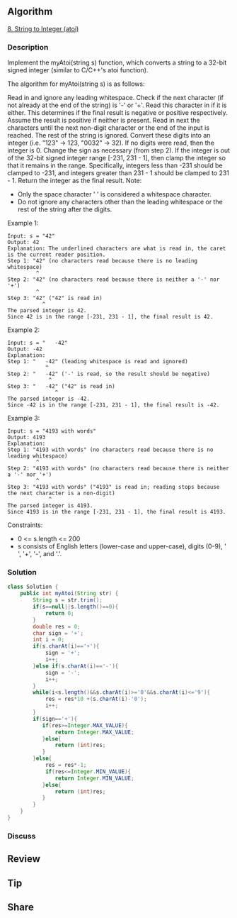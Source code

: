 ## Algorithm

[8. String to Integer (atoi)](https://leetcode.com/problems/string-to-integer-atoi/)

### Description

Implement the myAtoi(string s) function, which converts a string to a 32-bit signed integer (similar to C/C++'s atoi function).

The algorithm for myAtoi(string s) is as follows:

Read in and ignore any leading whitespace.
Check if the next character (if not already at the end of the string) is '-' or '+'. Read this character in if it is either. This determines if the final result is negative or positive respectively. Assume the result is positive if neither is present.
Read in next the characters until the next non-digit character or the end of the input is reached. The rest of the string is ignored.
Convert these digits into an integer (i.e. "123" -> 123, "0032" -> 32). If no digits were read, then the integer is 0. Change the sign as necessary (from step 2).
If the integer is out of the 32-bit signed integer range [-231, 231 - 1], then clamp the integer so that it remains in the range. Specifically, integers less than -231 should be clamped to -231, and integers greater than 231 - 1 should be clamped to 231 - 1.
Return the integer as the final result.
Note:

- Only the space character ' ' is considered a whitespace character.
- Do not ignore any characters other than the leading whitespace or the rest of the string after the digits.


Example 1:

```
Input: s = "42"
Output: 42
Explanation: The underlined characters are what is read in, the caret is the current reader position.
Step 1: "42" (no characters read because there is no leading whitespace)
         ^
Step 2: "42" (no characters read because there is neither a '-' nor '+')
         ^
Step 3: "42" ("42" is read in)
           ^
The parsed integer is 42.
Since 42 is in the range [-231, 231 - 1], the final result is 42.
```

Example 2:

```
Input: s = "   -42"
Output: -42
Explanation:
Step 1: "   -42" (leading whitespace is read and ignored)
            ^
Step 2: "   -42" ('-' is read, so the result should be negative)
             ^
Step 3: "   -42" ("42" is read in)
               ^
The parsed integer is -42.
Since -42 is in the range [-231, 231 - 1], the final result is -42.
```

Example 3:

```
Input: s = "4193 with words"
Output: 4193
Explanation:
Step 1: "4193 with words" (no characters read because there is no leading whitespace)
         ^
Step 2: "4193 with words" (no characters read because there is neither a '-' nor '+')
         ^
Step 3: "4193 with words" ("4193" is read in; reading stops because the next character is a non-digit)
             ^
The parsed integer is 4193.
Since 4193 is in the range [-231, 231 - 1], the final result is 4193.
```

Constraints:

- 0 <= s.length <= 200
- s consists of English letters (lower-case and upper-case), digits (0-9), ' ', '+', '-', and '.'.

### Solution

```java
class Solution {
    public int myAtoi(String str) {
        String s = str.trim();
        if(s==null||s.length()==0){
            return 0;
        }
        double res = 0;
        char sign = '+';
        int i = 0;
        if(s.charAt(i)=='+'){
            sign = '+';
            i++;
        }else if(s.charAt(i)=='-'){
            sign = '-';
            i++;
        }
        while(i<s.length()&&s.charAt(i)>='0'&&s.charAt(i)<='9'){
            res = res*10 +(s.charAt(i)-'0');
            i++;
        }
        if(sign=='+'){
           if(res>=Integer.MAX_VALUE){
               return Integer.MAX_VALUE;
           }else{
               return (int)res;
           }   
        }else{
            res = res*-1;
            if(res<=Integer.MIN_VALUE){
               return Integer.MIN_VALUE;
           }else{
               return (int)res;
           }  
        }
    }
}
```

### Discuss

## Review


## Tip


## Share
